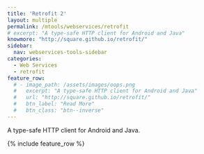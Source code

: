 ```yaml
---
title: 'Retrofit 2'
layout: multiple
permalink: /mtools/webservices/retrofit
# excerpt: "A type-safe HTTP client for Android and Java"
knowmore: "http://square.github.io/retrofit/"
sidebar:
  nav: webservices-tools-sidebar
categories:
  - Web Services
  - retrofit
feature_row:
  # - image_path: /assets/images/oops.png
  #   excerpt: "A type-safe HTTP client for Android and Java"
  #   url: "http://square.github.io/retrofit/"
  #   btn_label: "Read More"
  #   btn_class: "btn--inverse"  
---
```


A type-safe HTTP client for Android and Java.

{% include feature_row %}